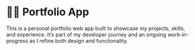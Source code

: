 # 🧑‍💻 Portfolio App

This is a personal portfolio web app built to showcase my projects, skills, and experience. It’s part of my developer journey and an ongoing work-in-progress as I refine both design and functionality.